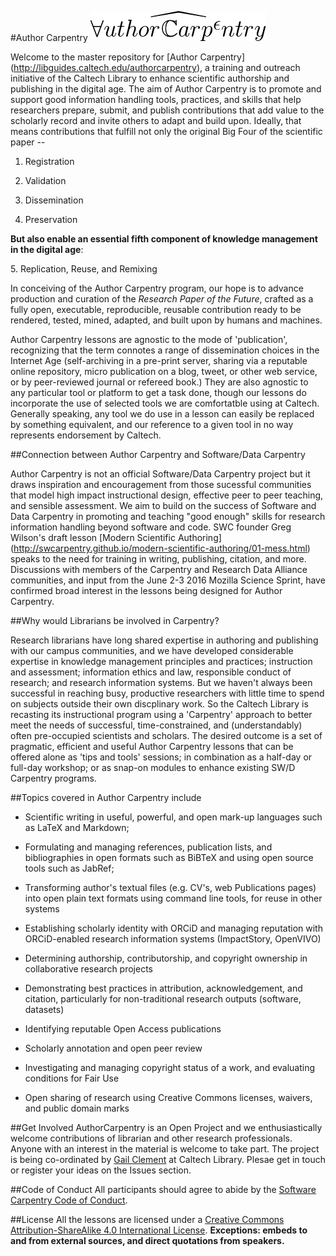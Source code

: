 #Author Carpentry                ![Author Carpentry Logo](AClogo.jpg)

Welcome to the master repository for [Author Carpentry] (http://libguides.caltech.edu/authorcarpentry), a training and outreach initiative  of the Caltech Library to enhance scientific authorship and publishing in the digital age. The aim of Author Carpentry is to promote and support good information handling tools, practices, and skills that help researchers prepare, submit, and publish contributions that add value to the scholarly record and invite others to adapt and build upon. Ideally, that means contributions that fulfill not only the original Big Four of the scientific paper --

1. Registration

2. Validation

3. Dissemination

4. Preservation

**But also enable an essential fifth component of knowledge management in the digital age**:

  5\. Replication, Reuse, and Remixing

In conceiving of the Author Carpentry program, our hope is to advance production and curation of the *Research Paper of the Future*, crafted as a fully open, executable, reproducible, reusable contribution ready to be rendered, tested, mined, adapted, and built upon by humans and machines. 

Author Carpentry lessons are agnostic to the mode of 'publication', recognizing that the term connotes a range of dissemination choices in the Internet Age (self-archiving in a pre-print server, sharing via a reputable online repository, micro publication on a blog, tweet, or other web service, or by peer-reviewed journal or refereed book.) They are also agnostic to any particular tool or platform to get a task done, though our lessons do incorporate the use of selected tools we are comfortatble using at Caltech. Generally speaking, any tool we do use in a lesson can easily be replaced by something equivalent, and our reference to a given tool in no way represents endorsement by Caltech.

##Connection between Author Carpentry and Software/Data Carpentry

Author Carpentry is not an official Software/Data Carpentry project but it draws inspiration and encouragement from those sucessful communities that model  high impact instructional design, effective peer to peer teaching, and sensible assessment. We aim to build on the success of Software and Data Carpentry in promoting and teaching "good enough" skills for research information handling beyond software and code. SWC founder Greg Wilson's draft lesson [Modern Scientific Authoring] (http://swcarpentry.github.io/modern-scientific-authoring/01-mess.html) speaks to the need for training in writing, publishing, citation, and more. Discussions with members of the Carpentry and Research Data Alliance communities, and input from the June 2-3 2016 Mozilla Science Sprint, have confirmed broad interest in the lessons being designed for Author Carpentry. 

##Why would Librarians be involved in Carpentry?

Research librarians have long shared expertise in authoring and publishing with our campus communities, and we have developed considerable expertise in knowledge management principles and practices; instruction and assessment; information ethics and law, responsible conduct of research; and research information systems. But we haven't always been successful in reaching busy, productive researchers with little time to spend on subjects outside their own discplinary work. So the Caltech Library is recasting its instructional program using a 'Carpentry' approach to better meet the needs of successful, time-constrained, and (understandably) often pre-occupied scientists and scholars. The desired outcome is a set of pragmatic, efficient and useful Author Carpentry lessons that can be offered alone as 'tips and tools' sessions; in combination as a half-day or full-day workshop; or as snap-on modules to enhance existing SW/D Carpentry programs. 

##Topics covered in Author Carpentry include

* Scientific writing in useful, powerful, and open mark-up languages such as LaTeX and Markdown; 

* Formulating and managing references, publication lists, and bibliographies in open formats such as BiBTeX and using open source tools such as JabRef;

* Transforming author's textual files (e.g. CV's, web Publications pages) into open plain text formats using command line tools, for reuse in other systems

* Establishing scholarly identity with ORCiD and managing reputation with ORCiD-enabled research information systems (ImpactStory, OpenVIVO) 

* Determining authorship, contributorship, and copyright ownership in collaborative research projects

* Demonstrating best practices in attribution, acknowledgement, and citation, particularly for non-traditional research outputs (software, datasets)

* Identifying reputable Open Access publications

* Scholarly annotation and open peer review

* Investigating and managing copyright status of a work, and evaluating conditions for Fair Use

* Open sharing of research using Creative Commons licenses, waivers, and public domain marks

##Get Involved
AuthorCarpentry is an Open Project and we enthusiastically welcome contributions of librarian and other research professionals. Anyone with an interest in the material is welcome to take part. The project is being co-ordinated by [Gail Clement](gclement@library.caltech.edu) at Caltech Library. Plesae get in touch or register your ideas on the Issues section.

##Code of Conduct
All participants should agree to abide by the [Software Carpentry Code of Conduct](http://software-carpentry.org/conduct/).

##License
All the lessons are licensed under a [Creative Commons Attribution-ShareAlike 4.0 International License](http://creativecommons.org/licenses/by-sa/4.0/). **Exceptions: embeds to and from external sources, and direct quotations from speakers.**
